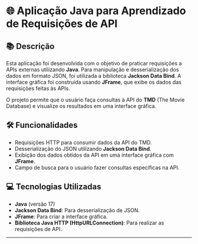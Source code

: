 # 🌐 Aplicação Java para Aprendizado de Requisições de API

## 📚 Descrição
Esta aplicação foi desenvolvida com o objetivo de praticar requisições a APIs externas utilizando **Java**. Para manipulação e desserialização dos dados em formato JSON, foi utilizada a biblioteca **Jackson Data Bind**. A interface gráfica foi construída usando **JFrame**, que exibe os dados das requisições feitas às APIs.

O projeto permite que o usuário faça consultas à API do **TMD** (The Movie Database) e visualize os resultados em uma interface gráfica.

## 🛠️ Funcionalidades
- Requisições HTTP para consumir dados da API do TMD.
- Desserialização do JSON utilizando **Jackson Data Bind**.
- Exibição dos dados obtidos da API em uma interface gráfica com **JFrame**.
- Campo de busca para o usuário fazer consultas específicas na API.

## 💻 Tecnologias Utilizadas
- **Java** (versão 17)
- **Jackson Data Bind**: Para desserialização de JSON.
- **JFrame**: Para criar a interface gráfica.
- **Biblioteca Java HTTP (HttpURLConnection)**: Para realizar as requisições de API.

---
